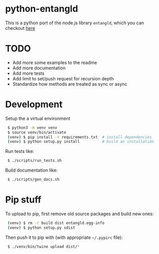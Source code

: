 # python-entangld

This is a python port of the node.js library `entangld`, which you can checkout
[here](https://github.com/DaxBot/entangld)


# TODO
 - Add more some examples to the readme
 - Add more documentation
 - Add more tests
 - Add limit to set/push request for recursion depth
 - Standardize how methods are treated as sync or async

# Development
Setup the a virtual environment
```bash
 $ python3 -m venv venv
 $ source venv/bin/activate
 (venv) $ pip install -r requirements.txt  # install dependencies
 (venv) $ python setup.py install          # build an installation
```

Run tests like:
```bash
 $ ./scripts/run_tests.sh
```

Build documentation like:
```bash
 $ ./scripts/gen_docs.sh
```

# Pip stuff
To upload to pip, first remove old source packages and build new ones:
```bash
 (venv) $ rm -r build dist entangld.egg-info
 (venv) $ python setup.py sdist
```

Then push it to pip with (with appropriate `~/.pypirc` file):
```bash
 $ ./venv/bin/twine upload dist/*
```
